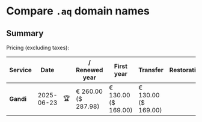 # Compare `.aq` domain names

## Summary

Pricing (excluding taxes):

| Service | Date |  | / Renewed year | First year | Transfer | Restoration |
|--|--|--|--|--|--|--|
| **Gandi** | 2025-06-23 | 🏆 | € 260.00<br>($ 287.98) | € 130.00<br>($ 169.00) | € 130.00<br>($ 169.00) |  |
